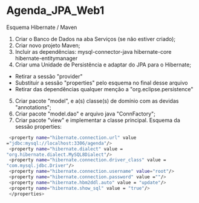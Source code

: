 # Agenda_JPA_Web1


Esquema Hibernate / Maven
1. Criar o Banco de Dados na aba Serviços (se não estiver criado);
2. Criar novo projeto Maven;
3. Incluir as dependências:
 mysql-connector-java
 hibernate-core
 hibernate-entitymanager
4. Criar uma Unidade de Persistência e adaptar do JPA para o Hibernate;
 - Retirar a sessão "provider"
 - Substituir a sessão "properties" pelo esquema no final desse arquivo
 - Retirar das dependências qualquer menção a "org.eclipse.persistence" 
5. Criar pacote "model", e a(s) classe(s) de domínio com as devidas "annotations";
6. Criar pacote "model.dao" e arquivo java "ConnFactory";
7. Criar pacote "view" e implementar a classe principal.
Esquema da sessão properties:
```bash <properties>
 <property name="hibernate.connection.url" value 
="jdbc:mysql://localhost:3306/agenda"/>
 <property name="hibernate.dialect" value = 
"org.hibernate.dialect.MySQL8Dialect"/>
 <property name="hibernate.connection.driver_class" value = 
"com.mysql.jdbc.Driver"/>
 <property name="hibernate.connection.username" value="root"/>
 <property name="hibernate.connection.password" value =""/>
 <property name="hibernate.hbm2ddl.auto" value = "update"/>
 <property name="hibernate.show_sql" value = "true"/>
 </properties>
```
